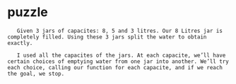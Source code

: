 # puzzle

       Given 3 jars of capacites: 8, 5 and 3 litres. Our 8 Litres jar is completely filled. Using these 3 jars split the water to obtain exactly.

       I used all the capacites of the jars. At each capacite, we’ll have certain choices of emptying water from one jar into another. We’ll try each choice, calling our function for each capacite, and if we reach the goal, we stop.








